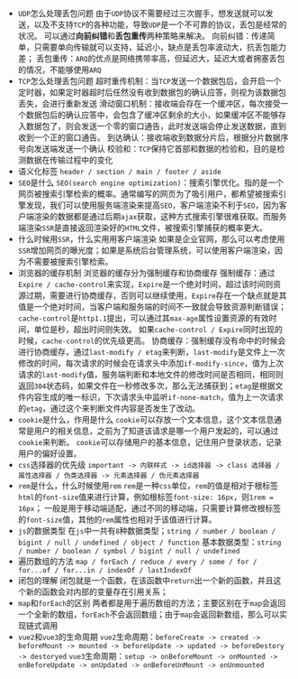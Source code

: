 * `UDP`怎么处理丢包问题
  由于`UDP`协议不需要经过三次握手，想发送就可以发送，以及不支持`TCP`的各种功能，导致`UDP`是一个不可靠的协议，丢包是经常的状况。
  可以通过**向前纠错**和**丢包重传**两种策略来解决。
  向前纠错：传递简单，只需要单向传输就可以支持，延迟小，缺点是丢包率波动大，抗丢包能力差；
  丢包重传：`ARQ`的优点是网络携带率高，但延迟大，延迟大或者拥塞丢包的情况，不能够使用`ARQ`
* `TCP`怎么处理丢包问题
  超时重传机制：当`TCP`发送一个数据包后，会开启一个定时器，如果定时器超时后任然没有收到数据包的确认应答，则视为该数据包丢失，会进行重新发送
  滑动窗口机制：接收端会存在一个缓冲区，每次接受一个数据包后的确认应答中，会包含了缓冲区剩余的大小，如果缓冲区不能够存入数据包了，则会发送一个零的窗口通告，此时发送端会停止发送数据，直到收到一个正的窗口通告。
  到达确认：接收端收到数据分片后，根据分片数据序号向发送端发送一个确认
  校验和：`TCP`保持它首部和数据的检验和，目的是检测数据在传输过程中的变化
* 语义化标签
  `header / section / main / footer / aside`
* `SEO`是什么
  `SEO(search engine optimization)`：搜索引擎优化。指的是一个网页被搜索引擎检索的概率。通常编写的网页为了吸引用户，都希望被搜索引擎发现，我们可以使用服务端渲染来提高`SEO`，客户端渲染不利于`SEO`，因为客户端渲染的数据都是通过后期`ajax`获取，这种方式搜索引擎很难获取。而服务端渲染`SSR`是直接返回渲染好的`HTML`文件，被搜索引擎捕获的概率更大。
* 什么时候用`SSR`，什么实用用客户端渲染
  如果是企业官网，那么可以考虑使用`SSR`增加网页的曝光度；如果是系统后台管理系统，可以使用客户端渲染，因为不需要被搜索引擎检索。
* 浏览器的缓存机制
  浏览器的缓存分为强制缓存和协商缓存
  强制缓存：通过`Expire / cache-control`来实现，`Expire`是一个绝对时间，超过该时间则资源过期，需要进行协商缓存，否则可以继续使用，`Expire`存在一个缺点就是其值是一个绝对时间，当客户端和服务端的时间不一致就会导致资源判断错误；`cache-control`是`http1.1`提出，可以通过其`max-age`属性设置资源的有效时间，单位是秒，超出时间则失效。
  如果`cache-control / Expire`同时出现的时候，`cache-control`的优先级更高。
  协商缓存：强制缓存没有命中的时候会进行协商缓存，通过`last-modify / etag`来判断，`last-modify`是文件上一次修改的时间，每次请求的时候会在请求头中添加`if-modify-since`，值为上次请求的`last-modify`值，服务端判断和本地文件的修改时间是否相同，相同则返回`304`状态码，如果文件在一秒修改多次，那么无法捕获到；`etag`是根据文件内容生成的唯一标识，下次请求头中监听`if-none-match`，值为上一次请求的`etag`，通过这个来判断文件内容是否发生了改动。
* `cookie`是什么，作用是什么
  `cookie`可以存放一个文本信息，这个文本信息通常是用户的相关信息，之前为了知道该请求是哪一个用户发起的，可以通过`cookie`来判断。
  `cookie`可以存储用户的基本信息，记住用户登录状态，记录用户的偏好设置。
* `css`选择器的优先级
  `important -> 内联样式 -> id选择器 -> class 选择器 / 属性选择器 / 伪类选择器 -> 元素选择器 / 伪元素选择器`
* `rem`是什么，什么时候使用`rem`
  `rem`是一种`css`单位，`rem`的值是相对于根标签`html`的`font-size`值来进行计算，例如根标签`font-size: 16px`，则`1rem = 16px`；
  一般是用于移动端适配，通过不同的移动端，只需要计算修改根标签的`font-size`值，其他的`rem`属性也相对于该值进行计算。
* `js`的数据类型
  在`js`中一共有`8`种数据类型；`string / number / boolean / bigint / null / undefined / object / function`
  基本数据类型：`string / number / boolean / symbol / bigint / null / undefined`
* 遍历数组的方法
  `map / forEach / reduce / every / some / for / for...of / for...in / indexOf / lastIndexOf`
* 闭包的理解
  闭包就是一个函数，在该函数中`return`出一个新的函数，并且这个新的函数会对内部的变量存在引用关系；
* `map`和`forEach`的区别
  两者都是用于遍历数组的方法；主要区别在于`map`会返回一个全新的数组，`forEach`不会返回数组；由于`map`会返回新数组，那么可以实现链式调用
* `vue2`和`vue3`的生命周期
  `vue2`生命周期：`beforeCreate -> created -> beforeMount -> mounted -> beforeUpdate -> updated -> beforeDestory -> destoryed`
  `vue3`生命周期：`setup -> onBeforeMount -> onMounted -> onBeforeUpdate -> onUpdated -> onBeforeUnMount -> onUnmounted`